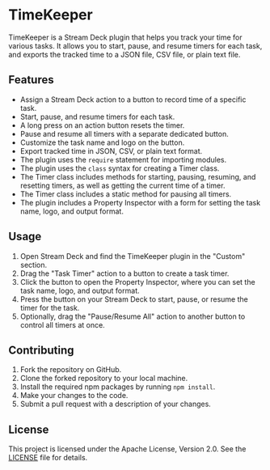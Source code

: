 # TimeKeeper

TimeKeeper is a Stream Deck plugin that helps you track your time for various tasks. It allows you to start, pause, and resume timers for each task, and exports the tracked time to a JSON file, CSV file, or plain text file.

## Features

- Assign a Stream Deck action to a button to record time of a specific task.
- Start, pause, and resume timers for each task.
- A long press on an action button resets the timer.
- Pause and resume all timers with a separate dedicated button.
- Customize the task name and logo on the button.
- Export tracked time in JSON, CSV, or plain text format.
- The plugin uses the `require` statement for importing modules.
- The plugin uses the `class` syntax for creating a Timer class.
- The Timer class includes methods for starting, pausing, resuming, and resetting timers, as well as getting the current time of a timer.
- The Timer class includes a static method for pausing all timers.
- The plugin includes a Property Inspector with a form for setting the task name, logo, and output format.

## Usage

1. Open Stream Deck and find the TimeKeeper plugin in the "Custom" section.
2. Drag the "Task Timer" action to a button to create a task timer.
3. Click the button to open the Property Inspector, where you can set the task name, logo, and output format.
4. Press the button on your Stream Deck to start, pause, or resume the timer for the task.
5. Optionally, drag the "Pause/Resume All" action to another button to control all timers at once.

## Contributing

1. Fork the repository on GitHub.
2. Clone the forked repository to your local machine.
3. Install the required npm packages by running `npm install`.
4. Make your changes to the code.
5. Submit a pull request with a description of your changes.

## License

This project is licensed under the Apache License, Version 2.0. See the [LICENSE](LICENSE) file for details.
